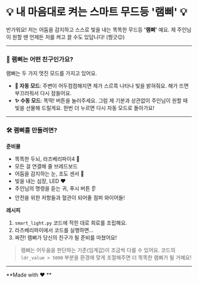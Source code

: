 # 💡 내 마음대로 켜는 스마트 무드등 '램삐' 💡

반가워요! 저는 어둠을 감지하고 스스로 빛을 내는 똑똑한 무드등 **'램삐'** 예요.
제 주인님이 원할 땐 언제든 저를 켜고 끌 수도 있답니다! (찡긋😉)

---

### 🤔 램삐는 어떤 친구인가요?

램삐는 두 가지 멋진 모드를 가지고 있어요.

* **🌙 자동 모드**: 주변이 어두컴컴해지면 제가 스르륵 나타나 빛을 밝혀줘요. 해가 뜨면 부끄러워서 다시 잠들어요.
* **✨ 수동 모드**: 똑딱! 버튼을 눌러주세요. 그럼 제 기분과 상관없이 주인님이 원할 때 빛을 선물해 드릴게요. 한번 더 누르면 다시 자동 모드로 돌아가요!

---

### 🛠️ 램삐를 만들려면?

**준비물**
* 똑똑한 두뇌, 라즈베리파이4 🧠
* 모든 걸 연결해 줄 브레드보드
* 어둠을 감지하는 눈, 조도 센서 👀
* 빛을 내는 심장, LED ❤️
* 주인님의 명령을 듣는 귀, 푸시 버튼 👂
* 안전을 위한 저항들과 혈관이 되어줄 점퍼 와이어들!

**레시피**
1.  `smart_light.py` 코드에 적힌 대로 회로를 조립해요.
2.  라즈베리파이에서 코드를 실행하면…
3.  짜잔! 램삐가 당신의 친구가 될 준비를 마쳤어요!

> 램삐는 어두움을 판단하는 기준(임계값)이 조금씩 다를 수 있어요.
> 코드의 `ldr_value > 5000` 부분을 환경에 맞게 조절해주면 더 똑똑한 램삐가 될 거예요!

---
**Made with ❤️ **
